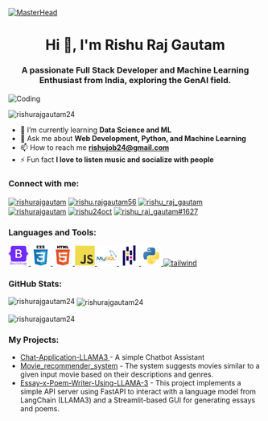 [![MasterHead](https://www.internetcreation.net/wp-content/uploads/2015/04/banner-web-development.png)](https://rishurajgautam.com)
<h1 align="center">Hi 👋, I'm Rishu Raj Gautam</h1>
<h3 align="center">A passionate Full Stack Developer and Machine Learning Enthusiast from India, exploring the GenAI field.</h3>

<img align="center" alt="Coding" width="400" src="https://i0.wp.com/www.printmag.com/wp-content/uploads/2021/02/4cbe8d_f1ed2800a49649848102c68fc5a66e53mv2.gif?fit=476%2C280&ssl=1">

<p align="left"> <img src="https://komarev.com/ghpvc/?username=rishurajgautam24&label=Profile%20views&color=0e75b6&style=flat" alt="rishurajgautam24" /> </p>

- 🌱 I’m currently learning **Data Science and ML**
- 💬 Ask me about **Web Development, Python, and Machine Learning**
- 📫 How to reach me **rishujob24@gmail.com**
- ⚡ Fun fact **I love to listen music and socialize with people**

<h3 align="left">Connect with me:</h3>
<p align="left">
<a href="https://linkedin.com/in/rishurajgautam" target="blank"><img align="center" src="https://cdn.jsdelivr.net/npm/simple-icons@v3/icons/linkedin.svg" alt="rishurajgautam" height="30" width="40" /></a>
<a href="https://fb.com/rishu.rajgautam56" target="blank"><img align="center" src="https://cdn.jsdelivr.net/npm/simple-icons@v3/icons/facebook.svg" alt="rishu.rajgautam56" height="30" width="40" /></a>
<a href="https://instagram.com/rishu_raj_gautam" target="blank"><img align="center" src="https://cdn.jsdelivr.net/npm/simple-icons@v3/icons/instagram.svg" alt="rishu_raj_gautam" height="30" width="40" /></a>
<a href="https://www.codechef.com/users/rishurajgautam" target="blank"><img align="center" src="https://cdn.jsdelivr.net/npm/simple-icons@v3/icons/codechef.svg" alt="rishurajgautam" height="30" width="40" /></a>
<a href="https://www.hackerrank.com/rishu24oct" target="blank"><img align="center" src="https://cdn.jsdelivr.net/npm/simple-icons@v3/icons/hackerrank.svg" alt="rishu24oct" height="30" width="40" /></a>
<a href="https://discord.gg/rishu_raj_gautam#1627" target="blank"><img align="center" src="https://cdn.jsdelivr.net/npm/simple-icons@v3/icons/discord.svg" alt="rishu_raj_gautam#1627" height="30" width="40" /></a>
</p>

<h3 align="left">Languages and Tools:</h3>
<p align="left"> 
  <a href="https://getbootstrap.com" target="_blank" rel="noreferrer"> 
    <img src="https://raw.githubusercontent.com/devicons/devicon/master/icons/bootstrap/bootstrap-plain-wordmark.svg" alt="bootstrap" width="40" height="40"/> 
  </a> 
  <a href="https://www.w3schools.com/css/" target="_blank" rel="noreferrer"> 
    <img src="https://raw.githubusercontent.com/devicons/devicon/master/icons/css3/css3-original-wordmark.svg" alt="css3" width="40" height="40"/> 
  </a> 
  <a href="https://www.w3.org/html/" target="_blank" rel="noreferrer"> 
    <img src="https://raw.githubusercontent.com/devicons/devicon/master/icons/html5/html5-original-wordmark.svg" alt="html5" width="40" height="40"/> 
  </a> 
  <a href="https://developer.mozilla.org/en-US/docs/Web/JavaScript" target="_blank" rel="noreferrer"> 
    <img src="https://raw.githubusercontent.com/devicons/devicon/master/icons/javascript/javascript-original.svg" alt="javascript" width="40" height="40"/> 
  </a> 
  <a href="https://www.mysql.com/" target="_blank" rel="noreferrer"> 
    <img src="https://raw.githubusercontent.com/devicons/devicon/master/icons/mysql/mysql-original-wordmark.svg" alt="mysql" width="40" height="40"/> 
  </a> 
  <a href="https://pandas.pydata.org/" target="_blank" rel="noreferrer"> 
    <img src="https://raw.githubusercontent.com/devicons/devicon/master/icons/pandas/pandas-original.svg" alt="pandas" width="40" height="40"/> 
  </a> 
  <a href="https://www.python.org" target="_blank" rel="noreferrer"> 
    <img src="https://raw.githubusercontent.com/devicons/devicon/master/icons/python/python-original.svg" alt="python" width="40" height="40"/> 
  </a> 
  <a href="https://tailwindcss.com/" target="_blank" rel="noreferrer"> 
    <img src="https://www.vectorlogo.zone/logos/tailwindcss/tailwindcss-icon.svg" alt="tailwind" width="40" height="40"/> 
  </a> 
</p>

<h3 align="left">GitHub Stats:</h3>
<p><img align="left" src="https://github-readme-stats.vercel.app/api/top-langs?username=rishurajgautam24&show_icons=true&locale=en&layout=compact" alt="rishurajgautam24" /></p>
<p>&nbsp;<img align="center" src="https://github-readme-stats.vercel.app/api?username=rishurajgautam24&show_icons=true&locale=en" alt="rishurajgautam24" /></p>
<p><img align="center" src="https://github-readme-streak-stats.herokuapp.com/?user=rishurajgautam24&" alt="rishurajgautam24" /></p>

<h3 align="left">My Projects:</h3>
<ul>
  <li><a href="https://github.com/Rishurajgautam24/Chat-Application-LLAMA3.git">Chat-Application-LLAMA3
</a> - A simple Chatbot Assistant</li>
  <li><a href="https://github.com/Rishurajgautam24/Movie_recommender_system.git">Movie_recommender_system</a> - The system suggests movies similar to a given input movie based on their descriptions and genres.</li>
  <li><a href="https://github.com/Rishurajgautam24/Essay-x-Poem-Writer-Using-LLAMA-3.git">Essay-x-Poem-Writer-Using-LLAMA-3</a> - This project implements a simple API server using FastAPI to interact with a language model from LangChain (LLAMA3) and a Streamlit-based GUI for generating essays and poems.</li>
</ul>
